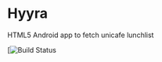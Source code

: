 # Hyyra

HTML5 Android app to fetch unicafe lunchlist

[![Build Status](https://circleci.com/gh/madhaanr/Hyyra.svg?style=shield&circle-token=2944fc761b21484215b62270caf2ed517dee897e)
